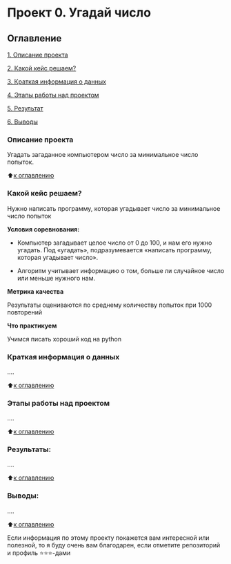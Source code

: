# Проект 0. Угадай число

## Оглавление

[1. Описание проекта](.README.md#Описание-проекта)

[2. Какой кейс решаем?](.readme.md#Какой-кейс-решаем)

[3. Краткая информация о данных](.README.md#Краткая-информация-о-данных)

[4. Этапы работы над проектом](.README.md#Этапы-работы-над-проектом)

[5. Результат](.README.md#Результат)

[6. Выводы](.README.md#Выводы)

### Описание проекта

Угадать загаданное компьютером число за минимальное число попыток.

:arrow_up:[к оглавлению](_)

### Какой кейс решаем?

Нужно написать программу, которая угадывает число за минимальное число попыток

**Условия соревнования:**

- Компьютер загадывает целое число от 0 до 100, и нам его нужно угадать. Под «угадать», подразумевается «написать программу, которая угадывает число».

- Алгоритм учитывает информацию о том, больше ли случайное число или меньше нужного нам.

**Метрика качества**

Результаты оцениваются по среднему количеству попыток при 1000 повторений

**Что практикуем**

Учимся писать хороший код на python

### Краткая информация о данных

....

:arrow_up:[к оглавлению](.README.md#Оглавление)

### Этапы работы над проектом

....

:arrow_up:[к оглавлению](.README.md#Оглавление)

### Результаты:

....

:arrow_up:[к оглавлению](.README.md#Оглавление)

### Выводы:

....

:arrow_up:[к оглавлению](README.md#Оглавление)

Если информация по этому проекту покажется вам интересной или полезной, то я буду очень вам благодарен, если отметите репозиторий и профиль ⭐️⭐️⭐️-дами
